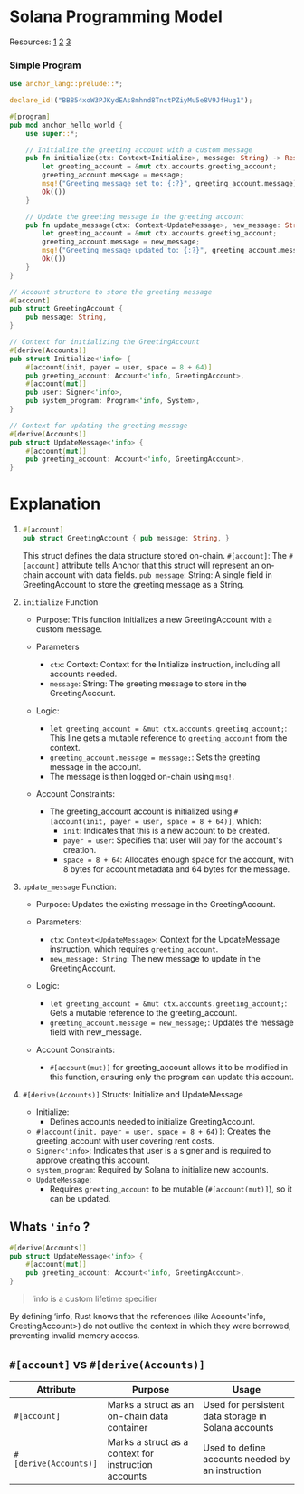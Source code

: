 # Solana Programming Model

Resources: [1](https://www.helius.dev/blog/the-solana-programming-model-an-introduction-to-developing-on-solana#) [2](https://solana.com/docs/programs/lang-rust#program-entrypoint) [3](https://github.com/Ackee-Blockchain/school-of-solana/tree/master/3.lesson#accounts)

### Simple Program

```rs
use anchor_lang::prelude::*;

declare_id!("BB854xoW3PJKydEAs8mhnd8TnctPZiyMu5e8V9JfHug1");

#[program]
pub mod anchor_hello_world {
    use super::*;

    // Initialize the greeting account with a custom message
    pub fn initialize(ctx: Context<Initialize>, message: String) -> Result<()> {
        let greeting_account = &mut ctx.accounts.greeting_account;
        greeting_account.message = message;
        msg!("Greeting message set to: {:?}", greeting_account.message);
        Ok(())
    }

    // Update the greeting message in the greeting account
    pub fn update_message(ctx: Context<UpdateMessage>, new_message: String) -> Result<()> {
        let greeting_account = &mut ctx.accounts.greeting_account;
        greeting_account.message = new_message;
        msg!("Greeting message updated to: {:?}", greeting_account.message);
        Ok(())
    }
}

// Account structure to store the greeting message
#[account]
pub struct GreetingAccount {
    pub message: String,
}

// Context for initializing the GreetingAccount
#[derive(Accounts)]
pub struct Initialize<'info> {
    #[account(init, payer = user, space = 8 + 64)]
    pub greeting_account: Account<'info, GreetingAccount>,
    #[account(mut)]
    pub user: Signer<'info>,
    pub system_program: Program<'info, System>,
}

// Context for updating the greeting message
#[derive(Accounts)]
pub struct UpdateMessage<'info> {
    #[account(mut)]
    pub greeting_account: Account<'info, GreetingAccount>,
}
```

# Explanation

1.  
    ```rust
    #[account] 
    pub struct GreetingAccount { pub message: String, }
    ```
    This struct defines the data structure stored on-chain.
    `#[account]`: The `#[account]` attribute tells Anchor that this struct will represent an on-chain account with data fields.
    `pub message`: String: A single field in GreetingAccount to store the greeting message as a String.
2.  `initialize` Function

    - Purpose: This function initializes a new GreetingAccount with a custom message.
    - Parameters 
        - `ctx`: Context<Initialize>: Context for the Initialize instruction, including all accounts needed. 
        - `message`: String: The greeting message to store in the GreetingAccount.
    - Logic:
        - `let greeting_account = &mut ctx.accounts.greeting_account;`: This line gets a mutable reference to `greeting_account` from the context.
        - `greeting_account.message = message;`: Sets the greeting message in the account.
        - The message is then logged on-chain using `msg!`.

    - Account Constraints:
        - The greeting_account account is initialized using `#[account(init, payer = user, space = 8 + 64)]`, which:
            - `init`: Indicates that this is a new account to be created.
            - `payer = user`: Specifies that user will pay for the account's creation.
            - `space = 8 + 64`: Allocates enough space for the account, with 8 bytes for account metadata and 64 bytes for the message.
3. `update_message` Function:
    - Purpose: Updates the existing message in the GreetingAccount.
    - Parameters:
        - `ctx`: `Context<UpdateMessage>`: Context for the UpdateMessage instruction, which requires `greeting_account`.
        - `new_message: String`: The new message to update in the GreetingAccount.
    - Logic:
        - `let greeting_account = &mut ctx.accounts.greeting_account;`: Gets a mutable reference to the greeting_account.
        - `greeting_account.message = new_message;`: Updates the message field with new_message.

    - Account Constraints:
        - `#[account(mut)]` for greeting_account allows it to be modified in this function, ensuring only the program can update this account.
4. `#[derive(Accounts)]` Structs: Initialize and UpdateMessage
    - Initialize:
        - Defines accounts needed to initialize GreetingAccount.
    - `#[account(init, payer = user, space = 8 + 64)]`: Creates the greeting_account with user covering rent costs.
    - `Signer<'info>`: Indicates that user is a signer and is required to approve creating this account.
    - `system_program`: Required by Solana to initialize new accounts.
    - `UpdateMessage`:
        - Requires `greeting_account` to be mutable (`#[account(mut)]`), so it can be updated.


## Whats ```'info``` ?

```rust
#[derive(Accounts)]
pub struct UpdateMessage<'info> {
    #[account(mut)]
    pub greeting_account: Account<'info, GreetingAccount>,
}
```

> ‘info is a custom lifetime specifier

By defining ‘info, Rust knows that the references (like Account<'info, GreetingAccount>) do not outlive the context in which they were borrowed, preventing invalid memory access.

## `#[account]` vs `#[derive(Accounts)]`

| Attribute            | Purpose                                   | Usage                                |
|----------------------|-------------------------------------------|--------------------------------------|
| `#[account]`         | Marks a struct as an on-chain data container | Used for persistent data storage in Solana accounts |
| `#[derive(Accounts)]` | Marks a struct as a context for instruction accounts | Used to define accounts needed by an instruction |
